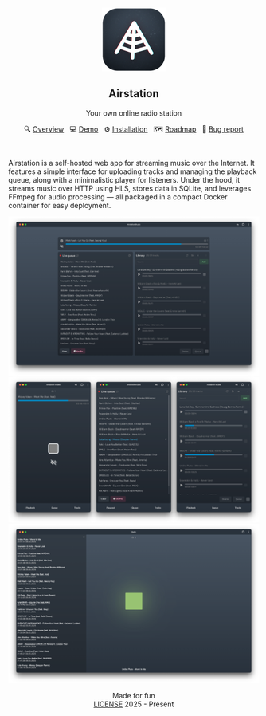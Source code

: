 <br>
<p align="center">
  <a href="https://github.com/cheatsnake/airstation">
    <img src="./docs/images/logo.png" alt="logo" height="128">
  </a>
</p>

<h2 align="center">Airstation</h2>
<p align="center">Your own online radio station</p>
<p align="center">
🔍 <a href="./docs/overview.md">Overview</a>
&nbsp; 💻 <a href="https://radio.yurace.pro/">Demo</a>
&nbsp; ⚙️ <a href="./docs/installation.md">Installation</a>
&nbsp; 🗺️ <a href="./docs/roadmap.md">Roadmap</a>
&nbsp; 🚨 <a href="https://github.com/cheatsnake/airstation/issues/new">Bug report</a>
</p>
<br />

Airstation is a self-hosted web app for streaming music over the Internet. It features a simple interface for uploading tracks and managing the playback queue, along with a minimalistic player for listeners. Under the hood, it streams music over HTTP using HLS, stores data in SQLite, and leverages FFmpeg for audio processing — all packaged in a compact Docker container for easy deployment.

<img src="./docs/images/screenshot01.png" alt="Web studio screenshot"/>
<img src="./docs/images/screenshot02.png" alt="Web studio mobile screenshot"/>
<img src="./docs/images/screenshot03.png" alt="Web player screenshot"/>

<p></p>
<div align="center">Made for fun</div>
<div align="center"><a href="./LICENSE">LICENSE</a> 2025 - Present</div